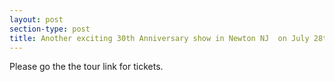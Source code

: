 ```yaml
---
layout: post
section-type: post
title: Another exciting 30th Anniversary show in Newton NJ  on July 28th
---
```


<p>Please go the the tour link for tickets.</p>
